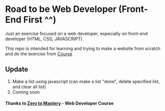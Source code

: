 # Road to be Web Developer (Front-End First ^^)
Just an exercise focused on a web developer, especially on front-end developer (HTML, CSS, JAVASCRIPT)

This repo is intended for learning and trying to make a website from scratch and do the exercise from [Course](https://academy.zerotomastery.io/p/complete-web-developer-zero-to-mastery)


## Update 
1. Make a list using javascript (can make a list "done", delete specified list, and clear all list)
2. Coming soon


#### Thanks to [Zero to Mastery](https://zerotomastery.io/) - Web Developer Course
